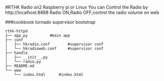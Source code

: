 #RTHK Radio on2 Raspberry pi or Linux
You can Control the Radio by http://localhost:8888
Radio ON,Radio OFF,control the radio volume on web

###cookbook
tornado
supervisor
bootstrap


	rthk-httpd
	├── app.py			#main app
	├── conf
	│   ├── hkradio.conf		#supervisor conf
	│   └── hkradioweb.conf		#supervisor conf
	├── handle
	│   ├── __init__.py
	│   └── radio.py
	├── README.md
	└── www
	    └── index.html		#index.html

